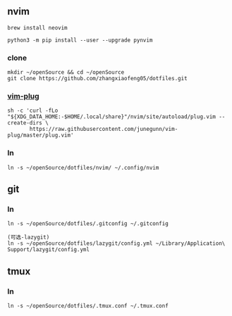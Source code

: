 ## nvim
```
brew install neovim

python3 -m pip install --user --upgrade pynvim
```
### clone
```
mkdir ~/openSource && cd ~/openSource
git clone https://github.com/zhangxiaofeng05/dotfiles.git
```
### [vim-plug](https://github.com/junegunn/vim-plug#unix-linux)
```
sh -c 'curl -fLo "${XDG_DATA_HOME:-$HOME/.local/share}"/nvim/site/autoload/plug.vim --create-dirs \
       https://raw.githubusercontent.com/junegunn/vim-plug/master/plug.vim'
```
### ln
```
ln -s ~/openSource/dotfiles/nvim/ ~/.config/nvim
```

## git
### ln
```
ln -s ~/openSource/dotfiles/.gitconfig ~/.gitconfig

(可选-lazygit)
ln -s ~/openSource/dotfiles/lazygit/config.yml ~/Library/Application\ Support/lazygit/config.yml
```

## tmux
### ln
```
ln -s ~/openSource/dotfiles/.tmux.conf ~/.tmux.conf
```
